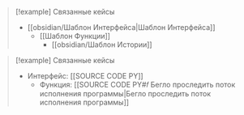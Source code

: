 
> [!example] Связанные кейсы
>- [[obsidian/Шаблон Интерфейса|Шаблон Интерфейса]]
>	- [[Шаблон Функции]]
>		- [[obsidian/Шаблон Истории]]


> [!example] Связанные кейсы
>- Интерфейс: [[SOURCE CODE PY]]
>	- Функция: [[SOURCE CODE PY#𝑓 Бегло проследить поток исполнения программы|Бегло проследить поток исполнения программы]]
